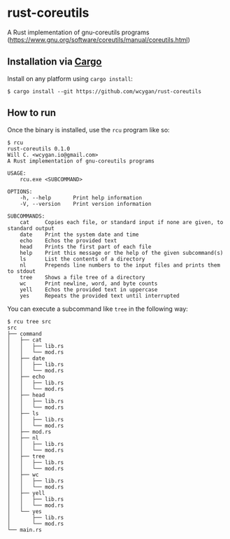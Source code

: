 # rust-coreutils

A Rust implementation of gnu-coreutils programs (https://www.gnu.org/software/coreutils/manual/coreutils.html)

## Installation via [Cargo](https://www.rust-lang.org/tools/install)

Install on any platform using `cargo install`:

```
$ cargo install --git https://github.com/wcygan/rust-coreutils
```

## How to run

Once the binary is installed, use the `rcu` program like so:

```
$ rcu
rust-coreutils 0.1.0                           
Will C. <wcygan.io@gmail.com>                  
A Rust implementation of gnu-coreutils programs
                                               
USAGE:                                         
    rcu.exe <SUBCOMMAND>                       
                                               
OPTIONS:                                       
    -h, --help       Print help information    
    -V, --version    Print version information 
                                               
SUBCOMMANDS:
    cat     Copies each file, or standard input if none are given, to standard output
    date    Print the system date and time
    echo    Echos the provided text
    head    Prints the first part of each file
    help    Print this message or the help of the given subcommand(s)
    ls      List the contents of a directory
    nl      Prepends line numbers to the input files and prints them to stdout
    tree    Shows a file tree of a directory
    wc      Print newline, word, and byte counts
    yell    Echos the provided text in uppercase
    yes     Repeats the provided text until interrupted                         
```

You can execute a subcommand like `tree` in the following way:

```
$ rcu tree src
src
├── command       
│   ├── cat       
│   │   ├── lib.rs
│   │   └── mod.rs
│   ├── date      
│   │   ├── lib.rs
│   │   └── mod.rs
│   ├── echo      
│   │   ├── lib.rs
│   │   └── mod.rs
│   ├── head      
│   │   ├── lib.rs
│   │   └── mod.rs
│   ├── ls        
│   │   ├── lib.rs
│   │   └── mod.rs
│   ├── mod.rs    
│   ├── nl        
│   │   ├── lib.rs
│   │   └── mod.rs
│   ├── tree      
│   │   ├── lib.rs
│   │   └── mod.rs
│   ├── wc        
│   │   ├── lib.rs
│   │   └── mod.rs
│   ├── yell
│   │   ├── lib.rs
│   │   └── mod.rs
│   └── yes
│       ├── lib.rs
│       └── mod.rs
└── main.rs
```